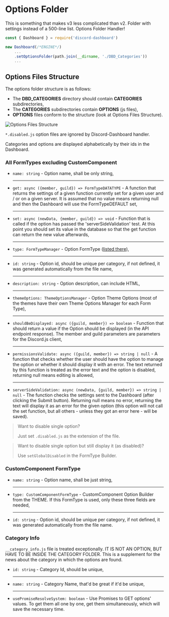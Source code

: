 # Options Folder <Badge type="warning" text="REQUIRED" />

This is something that makes v3 less complicated than v2. Folder with settings instead of a 500-line list. Options Folder Handler!

```js
const { Dashboard } = require('discord-dashboard')

new Dashboard(/*ENGINE*/)
    ...
    .setOptionsFolder(path.join(__dirname, './DBD_Categories'))
    ...
```

## Options Files Structure

The options folder structure is as follows:
- The **DBD_CATEGORIES** directory should contain **CATEGORIES** subdirectories,
- The **CATEGORIES** subdirectories contain **OPTIONS** (js files), 
- **OPTIONS** files conform to the structure (look at Options Files Structure).

![Options Files Structure](/images/dbd_options_folder.png)

<Badge type="tip" text="RELEVANT" /> `*.disabled.js` option files are ignored by Discord-Dashboard handler.

<Badge type="tip" text="RELEVANT" /> Categories and options are displayed alphabetically by their ids in the Dashboard.


### All FormTypes excluding CustomComponent

- <Badge type="warning" text="REQUIRED" /> `name: string` - Option name, shall be only string,
  <hr/>
- <Badge type="warning" text="REQUIRED" /> `get: async ({member, guild}) => FormTypeDATATYPE` - A function that returns the settings of a given function currently set for a given user and / or on a given server. It is assumed that no value means returning null and then the Dashboard will use the FormTypeDEFAULT set,
  <hr/>
- <Badge type="warning" text="REQUIRED" /> `set: async (newData, {member, guild}) => void` - Function that is called if the option has passed the 'serverSideValidation' test. At this point you should set its value in the database so that the get function can return the new value afterwards,
  <hr/>
- <Badge type="warning" text="REQUIRED" /> `type: FormTypeManager` - Option FormType ([listed there](/discord-dashboard/v3/formtypes)),
  <hr/>
- <Badge type="info" text="OPTIONAL" /> `id: string` - Option id, should be unique per category, if not defined, it was generated automatically from the file name,
  <hr/>
- <Badge type="info" text="OPTIONAL" /> `description: string` - Option description, can include HTML,
  <hr/>
- <Badge type="info" text="OPTIONAL" /> `themeOptions: ThemeOptionsManager` - Option Theme Options (most of the themes have their own Theme Options Manager for each Form Type),
  <hr/>
- <Badge type="info" text="OPTIONAL" /> <Badge type="tip" text="DEFAULT TRUE" /> `shouldBeDisplayed: async ({guild, member}) => boolean` - Function that should return a value if the Option should be displayed (in the API endpoint response). The member and guild parameters are parameters for the Discord.js client,
  <hr/>
- <Badge type="info" text="OPTIONAL" /> <Badge type="tip" text="DEFAULT NULL" /> `permissionsValidate: async ({guild, member}) => string | null` - A function that checks whether the user should have the option to manage the option or whether it should display it with an error. The text returned by this function is treated as the error text and the option is disabled, returning null means editing is allowed,
  <hr/>
- <Badge type="info" text="OPTIONAL" /> <Badge type="tip" text="DEFAULT NULL" /> `serverSideValidation: async (newData, {guild, member}) => string | null` - The function checks the settings sent to the Dashboard (after clicking the Submit button). Returning null means no error, returning the text will display it as an error for the given option (this option will not call the set function, but all others - unless they got an error here - will be saved).

> Want to disable single option? 
> 
> Just set `.disabled.js` as the extension of the file.

> Want to disable single option but still display it (as disabled)? 
> 
> Use `setGlobalDisabled` in the FormType Builder.

### CustomComponent FormType

- <Badge type="warning" text="REQUIRED" /> `name: string` - Option name, shall be just string,
  <hr/>
- <Badge type="warning" text="REQUIRED" /> `type: CustomComponentFormType` - CustomComponent Option Builder from the THEME. If this FormType is used, only these three fields are needed,
  <hr/>
- <Badge type="info" text="OPTIONAL" /> `id: string` - Option id, should be unique per category, if not defined, it was generated automatically from the file name.

### Category Info

`__category_info.js` file is treated exceptionally. IT IS NOT AN OPTION, BUT HAVE TO BE INSIDE THE CATEGORY FOLDER. This is a supplement for the news about the category in which the options are found.

- <Badge type="info" text="OPTIONAL" /> `id: string` - Category Id, should be unique,
  <hr/>
- <Badge type="info" text="OPTIONAL" /> `name: string` - Category Name, that'd be great if it'd be unique,
  <hr/>
- <Badge type="info" text="OPTIONAL" /> <Badge type="tip" text="DEFAULT TRUE" /> `usePromiseResolveSystem: boolean` - Use Promises to GET options' values. To get them all one by one, get them simultaneously, which will save the necessary time.

